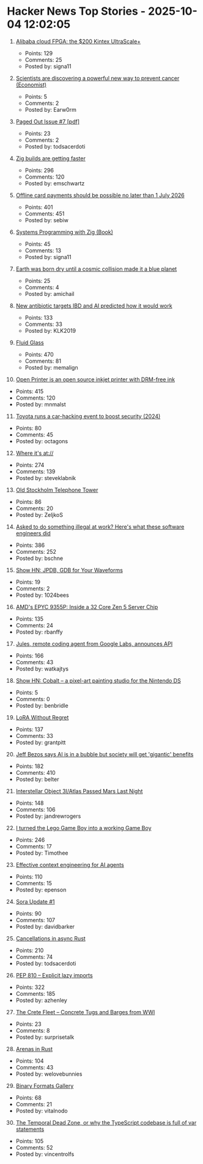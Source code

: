 # Hacker News Top Stories - 2025-10-04 12:02:05

1. [Alibaba cloud FPGA: the $200 Kintex UltraScale+](https://essenceia.github.io/projects/alibaba_cloud_fpga/)
   - Points: 129
   - Comments: 25
   - Posted by: signa11

2. [Scientists are discovering a powerful new way to prevent cancer (Economist)](https://www.economist.com/science-and-technology/2025/09/02/scientists-are-discovering-a-powerful-new-way-to-prevent-cancer)
   - Points: 5
   - Comments: 2
   - Posted by: Earw0rm

3. [Paged Out Issue #7 [pdf]](https://pagedout.institute/download/PagedOut_007.pdf)
   - Points: 23
   - Comments: 2
   - Posted by: todsacerdoti

4. [Zig builds are getting faster](https://mitchellh.com/writing/zig-builds-getting-faster)
   - Points: 296
   - Comments: 120
   - Posted by: emschwartz

5. [Offline card payments should be possible no later than 1 July 2026](https://www.riksbank.se/en-gb/press-and-published/notices-and-press-releases/press-releases/2025/offline-card-payments-should-be-possible-no-later-than-1-july-2026/)
   - Points: 401
   - Comments: 451
   - Posted by: sebiw

6. [Systems Programming with Zig (Book)](https://www.manning.com/books/systems-programming-with-zig)
   - Points: 45
   - Comments: 13
   - Posted by: signa11

7. [Earth was born dry until a cosmic collision made it a blue planet](https://www.sciencedaily.com/releases/2025/09/250928095654.htm)
   - Points: 25
   - Comments: 4
   - Posted by: amichail

8. [New antibiotic targets IBD and AI predicted how it would work](https://healthsci.mcmaster.ca/new-antibiotic-targets-ibd-and-ai-predicted-how-it-would-work-before-scientists-could-prove-it/)
   - Points: 133
   - Comments: 33
   - Posted by: KLK2019

9. [Fluid Glass](https://chiuhans111.github.io/fluidglass/)
   - Points: 470
   - Comments: 81
   - Posted by: memalign

10. [Open Printer is an open source inkjet printer with DRM-free ink](https://www.notebookcheck.net/Open-Printer-is-an-open-source-inkjet-printer-with-DRM-free-ink-and-roll-paper-support.1126929.0.html)
   - Points: 415
   - Comments: 120
   - Posted by: mnmalst

11. [Toyota runs a car-hacking event to boost security (2024)](https://toyotatimes.jp/en/spotlights/1061.html)
   - Points: 80
   - Comments: 45
   - Posted by: octagons

12. [Where it's at://](https://overreacted.io/where-its-at/)
   - Points: 274
   - Comments: 139
   - Posted by: steveklabnik

13. [Old Stockholm Telephone Tower](https://en.wikipedia.org/wiki/Old_Stockholm_telephone_tower)
   - Points: 86
   - Comments: 20
   - Posted by: ZeljkoS

14. [Asked to do something illegal at work? Here's what these software engineers did](https://blog.pragmaticengineer.com/asked-to-do-something-illegal-at-work/)
   - Points: 386
   - Comments: 252
   - Posted by: bschne

15. [Show HN: JPDB, GDB for Your Waveforms](https://github.com/1024bees/dang)
   - Points: 19
   - Comments: 2
   - Posted by: 1024bees

16. [AMD's EPYC 9355P: Inside a 32 Core Zen 5 Server Chip](https://chipsandcheese.com/p/amds-epyc-9355p-inside-a-32-core)
   - Points: 135
   - Comments: 24
   - Posted by: rbanffy

17. [Jules, remote coding agent from Google Labs, announces API](https://jules.google/docs/changelog/)
   - Points: 166
   - Comments: 43
   - Posted by: watkajtys

18. [Show HN: Cobalt – a pixel-art painting studio for the Nintendo DS](https://benbridle.com/projects/cobalt.html)
   - Points: 5
   - Comments: 0
   - Posted by: benbridle

19. [LoRA Without Regret](https://thinkingmachines.ai/blog/lora/)
   - Points: 137
   - Comments: 33
   - Posted by: grantpitt

20. [Jeff Bezos says AI is in a bubble but society will get 'gigantic' benefits](https://www.cnbc.com/2025/10/03/jeff-bezos-ai-in-an-industrial-bubble-but-society-to-benefit.html)
   - Points: 182
   - Comments: 410
   - Posted by: belter

21. [Interstellar Object 3I/Atlas Passed Mars Last Night](https://earthsky.org/space/new-interstellar-object-candidate-heading-toward-the-sun-a11pl3z/)
   - Points: 148
   - Comments: 106
   - Posted by: jandrewrogers

22. [I turned the Lego Game Boy into a working Game Boy](https://blog.nataliethenerd.com/i-turned-the-lego-game-boy-into-a-working-game-boy-part-1/)
   - Points: 246
   - Comments: 17
   - Posted by: Timothee

23. [Effective context engineering for AI agents](https://www.anthropic.com/engineering/effective-context-engineering-for-ai-agents)
   - Points: 110
   - Comments: 15
   - Posted by: epenson

24. [Sora Update #1](https://blog.samaltman.com/sora-update-number-1)
   - Points: 90
   - Comments: 107
   - Posted by: davidbarker

25. [Cancellations in async Rust](https://sunshowers.io/posts/cancelling-async-rust/)
   - Points: 210
   - Comments: 74
   - Posted by: todsacerdoti

26. [PEP 810 – Explicit lazy imports](https://pep-previews--4622.org.readthedocs.build/pep-0810/)
   - Points: 322
   - Comments: 185
   - Posted by: azhenley

27. [The Crete Fleet – Concrete Tugs and Barges from WWI](https://thecretefleet.com)
   - Points: 23
   - Comments: 8
   - Posted by: surprisetalk

28. [Arenas in Rust](https://russellw.github.io/arenas)
   - Points: 104
   - Comments: 43
   - Posted by: welovebunnies

29. [Binary Formats Gallery](https://formats.kaitai.io/)
   - Points: 68
   - Comments: 21
   - Posted by: vitalnodo

30. [The Temporal Dead Zone, or why the TypeScript codebase is full of var statements](https://vincentrolfs.dev/blog/ts-var)
   - Points: 105
   - Comments: 52
   - Posted by: vincentrolfs

